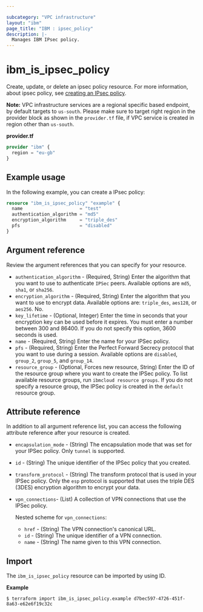 ```yaml
---

subcategory: "VPC infrastructure"
layout: "ibm"
page_title: "IBM : ipsec_policy"
description: |-
  Manages IBM IPsec policy.
---
```


# ibm_is_ipsec_policy
Create, update, or delete an ipsec policy resource. For more information, about ipsec policy, see [creating an IPsec policy](https://cloud.ibm.com/docs/vpc?topic=vpc-creating-ipsec-policy).

**Note:** 
VPC infrastructure services are a regional specific based endpoint, by default targets to `us-south`. Please make sure to target right region in the provider block as shown in the `provider.tf` file, if VPC service is created in region other than `us-south`.

**provider.tf**

```terraform
provider "ibm" {
  region = "eu-gb"
}
```

## Example usage
In the following example, you can create a IPsec policy:

```terraform
resource "ibm_is_ipsec_policy" "example" {
  name                     = "test"
  authentication_algorithm = "md5"
  encryption_algorithm     = "triple_des"
  pfs                      = "disabled"
}

```

## Argument reference
Review the argument references that you can specify for your resource. 

- `authentication_algorithm` - (Required, String) Enter the algorithm that you want to use to authenticate `IPSec` peers. Available options are `md5`, `sha1`, or `sha256`.
- `encryption_algorithm` - (Required, String) Enter the algorithm that you want to use to encrypt data. Available options are: `triple_des`, `aes128`, or `aes256`. No.
- `key_lifetime`  - (Optional, Integer) Enter the time in seconds that your encryption key can be used before it expires. You must enter a number between 300 and 86400. If you do not specify this option, 3600 seconds is used.
- `name` - (Required, String) Enter the name for your IPSec policy.
- `pfs` - (Required, String) Enter the Perfect Forward Secrecy protocol that you want to use during a session. Available options are `disabled`, `group_2`, `group_5`, and `group_14`.
- `resource_group` - (Optional, Forces new resource, String) Enter the ID of the resource group where you want to create the IPSec policy. To list available resource groups, run `ibmcloud resource groups`. If you do not specify a resource group, the IPSec policy is created in the `default` resource group. 

## Attribute reference
In addition to all argument reference list, you can access the following attribute reference after your resource is created.

- `encapsulation_mode` - (String) The encapsulation mode that was set for your IPSec policy. Only `tunnel` is supported.
- `id` - (String) The unique identifier of the IPSec policy that you created.
- `transform_protocol` - (String) The transform protocol that is used in your IPSec policy. Only the `esp` protocol is supported that uses the triple DES (3DES) encryption algorithm to encrypt your data.
- `vpn_connections`- (List) A collection of VPN connections that use the IPSec policy. 

  Nested scheme for `vpn_connections`:
  - `href` - (String) The VPN connection's canonical URL.
  - `id` -  (String) The unique identifier of a VPN connection.
  - `name` - (String) The name given to this VPN connection.

## Import

The `ibm_is_ipsec_policy` resource can be imported by using ID.

**Example**

```
$ terraform import ibm_is_ipsec_policy.example d7bec597-4726-451f-8a63-e62e6f19c32c
```
